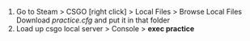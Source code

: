 1. Go to Steam > CSGO [right click] > Local Files > Browse Local Files </br>
Download *practice.cfg* and put it in that folder 
3. Load up csgo local server > Console > **exec practice**
